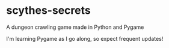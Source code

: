 # scythes-secrets
A dungeon crawling game made in Python and Pygame

I'm learning Pygame as I go along, so expect frequent updates!
